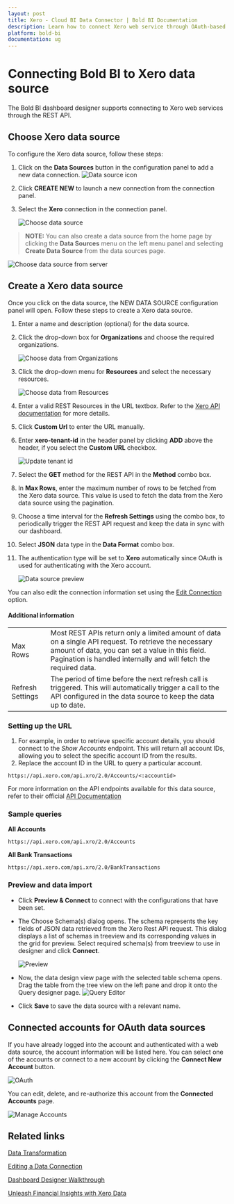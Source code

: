 ```yaml
---
layout: post
title: Xero - Cloud BI Data Connector | Bold BI Documentation
description: Learn how to connect Xero web service through OAuth-based authentication with cloud-hosted Bold BI and create data source.
platform: bold-bi
documentation: ug
---
```


# Connecting Bold BI to Xero data source
The Bold BI dashboard designer supports connecting to Xero web services through the REST API. 

## Choose Xero data source
To configure the Xero data source, follow these steps:
1. Click on the **Data Sources** button in the configuration panel to add a new data connection.
   ![Data source icon](/static/assets/working-with-datasource/data-connectors/images/common/DataSourcesIcon.png)

2. Click **CREATE NEW** to launch a new connection from the connection panel.
3. Select the **Xero** connection in the connection panel.

   ![Choose data source](/static/assets/working-with-datasource/data-connectors/images/Xero/ChooseDS.png)

> **NOTE:** You can also create a data source from the home page by clicking the **Data Sources** menu on the left menu panel and selecting **Create Data Source** from the data sources page.

   ![Choose data source from server](/static/assets/working-with-datasource/data-connectors/images/Xero/ChooseDS_Server.png)


## Create a Xero data source
Once you click on the data source, the NEW DATA SOURCE configuration panel will open. Follow these steps to create a Xero data source.
1. Enter a name and description (optional) for the data source.
2. Click the drop-down box for **Organizations** and choose the required organizations.

    ![Choose data from Organizations](/static/assets/working-with-datasource/data-connectors/images/Xero/OrganizationsView.png)

3. Click the drop-down menu for **Resources** and select the necessary resources.

    ![Choose data from Resources](/static/assets/working-with-datasource/data-connectors/images/Xero/ResourcesView.png)

4. Enter a valid REST Resources in the URL textbox. Refer to the [Xero API documentation](https://developer.xero.com/documentation/api/api-overview) for more details.
5. Click **Custom Url** to enter the URL manually.
6. Enter **xero-tenant-id** in the header panel by clicking **ADD** above the header, if you select the **Custom URL** checkbox.

    ![Update tenant id](/static/assets/working-with-datasource/data-connectors/images/Xero/XeroTenantIdView.png)

7. Select the **GET** method for the REST API in the **Method** combo box.
8. In **Max Rows**, enter the maximum number of rows to be fetched from the Xero data source. This value is used to fetch the data from the Xero data source using the pagination.
9. Choose a time interval for the **Refresh Settings** using the combo box, to periodically trigger the REST API request and keep the data in sync with our dashboard.  
10. Select **JSON** data type in the **Data Format** combo box.
11. The authentication type will be set to **Xero** automatically since OAuth is used for authenticating with the Xero account.

    ![Data source preview](/static/assets/working-with-datasource/data-connectors/images/Xero/DataSourcesView.png)

You can also edit the connection information set using the [Edit Connection](/working-with-data-sources/editing-a-data-connection/) option.


#### Additional information
<table width="600">
<tr>
<td>
Max Rows
</td>
<td>
Most REST APIs return only a limited amount of data on a single API request. To retrieve the necessary amount of data, you can set a value in this field. Pagination is handled internally and will fetch the required data.
</td>
</tr>
<tr>
<td>
Refresh Settings
</td>
<td>
The period of time before the next refresh call is triggered. This will automatically trigger a call to the API configured in the data source to keep the data up to date.
</td>
</tr>
</table>

### Setting up the URL

1. For example, in order to retrieve specific account details, you should connect to the *Show Accounts* endpoint. This will return all account IDs, allowing you to select the specific account ID from the results.
2. Replace the account ID in the URL to query a particular account.

`https://api.xero.com/api.xro/2.0/Accounts/<:accountid>`

For more information on the API endpoints available for this data source, refer to their official [API Documentation](https://developer.xero.com/documentation/api/api-overview)

### Sample queries
**All Accounts**

`https://api.xero.com/api.xro/2.0/Accounts`

**All Bank Transactions**

`https://api.xero.com/api.xro/2.0/BankTransactions`


### Preview and data import

* Click **Preview & Connect** to connect with the configurations that have been set.
* The Choose Schema(s) dialog opens. The schema represents the key fields of JSON data retrieved from the Xero Rest API request. This dialog displays a list of schemas in treeview and its corresponding values in the grid for preview. Select required schema(s) from treeview to use in designer and click **Connect**.

   ![Preview](/static/assets/working-with-datasource/data-connectors/images/common/Preview.png)

* Now, the data design view page with the selected table schema opens. Drag the table from the tree view on the left pane and drop it onto the Query designer page.
   ![Query Editor](/static/assets/working-with-datasource/data-connectors/images/common/QueryEditor.png)

* Click **Save** to save the data source with a relevant name.

## Connected accounts for OAuth data sources
If you have already logged into the account and authenticated with a web data source, the account information will be listed here. You can select one of the accounts or connect to a new account by clicking the **Connect New Account** button.

   ![OAuth](/static/assets/working-with-datasource/data-connectors/images/Xero/OAuthDS.png)

You can edit, delete, and re-authorize this account from the **Connected Accounts** page.

   ![Manage Accounts](/static/assets/working-with-datasource/data-connectors/images/Xero/ManageDS.png)

## Related links
[Data Transformation](/working-with-data-sources/data-modeling/joining-table/)

[Editing a Data Connection](/working-with-data-sources/editing-a-data-connection/)   

[Dashboard Designer Walkthrough](/getting-started/creating-dashboard/)

<a href="https://www.boldbi.com/blog/unleash-financial-insights-with-xero-data" target="_blank">Unleash Financial Insights with Xero Data</a>
